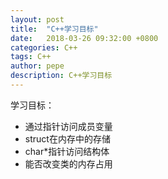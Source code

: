 ```yaml
---
layout: post
title:  "C++学习目标"
date:   2018-03-26 09:32:00 +0800
categories: C++
tags: C++
author: pepe
description: C++学习目标
---
```


学习目标：

* 通过指针访问成员变量
* struct在内存中的存储
* char*指针访问结构体
* 能否改变类的内存占用


























